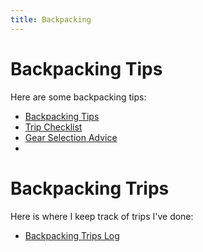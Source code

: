 ```yaml
---
title: Backpacking
---
```


# Backpacking Tips

Here are some backpacking tips:

- [Backpacking Tips](tips.md)
- [Trip Checklist](checklist.md)
- [Gear Selection Advice](gear-advice.md)
- 

# Backpacking Trips

Here is where I keep track of trips I've done:

- [Backpacking Trips Log](trips.md)